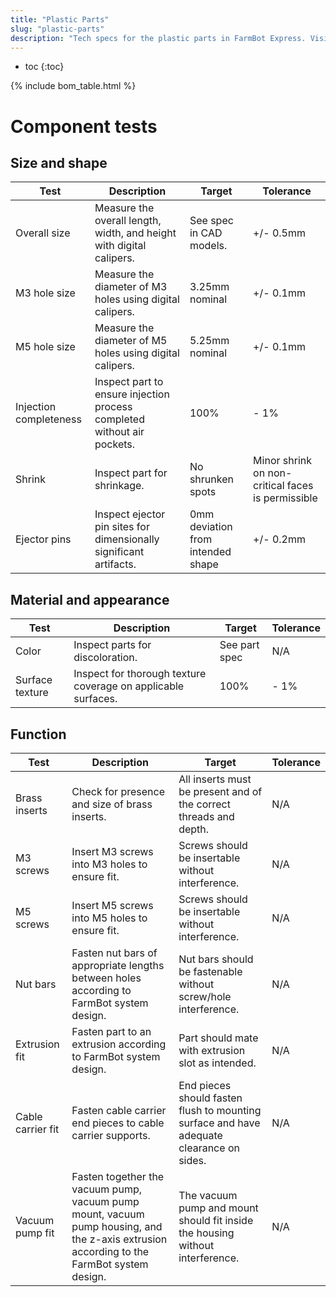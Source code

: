 ```yaml
---
title: "Plastic Parts"
slug: "plastic-parts"
description: "Tech specs for the plastic parts in FarmBot Express. Visit [our shop](http://shop.farm.bot) to purchase parts."
---
```


* toc
{:toc}


{% include bom_table.html %}

# Component tests

## Size and shape

|Test         |Description  |Target       |Tolerance    |
|-------------|-------------|-------------|-------------|
|Overall size |Measure the overall length, width, and height with digital calipers.|See spec in CAD models.|+/- 0.5mm
|M3 hole size |Measure the diameter of M3 holes using digital calipers.|3.25mm nominal|+/- 0.1mm
|M5 hole size |Measure the diameter of M5 holes using digital calipers.|5.25mm nominal|+/- 0.1mm
|Injection completeness|Inspect part to ensure injection process completed without air pockets.|100%|- 1%
|Shrink       |Inspect part for shrinkage.|No shrunken spots|Minor shrink on non-critical faces is permissible
|Ejector pins |Inspect ejector pin sites for dimensionally significant artifacts.|0mm deviation from intended shape|+/- 0.2mm

## Material and appearance

|Test         |Description  |Target       |Tolerance    |
|-------------|-------------|-------------|-------------|
|Color        |Inspect parts for discoloration.|See part spec|N/A
|Surface texture|Inspect for thorough texture coverage on applicable surfaces.|100%|- 1%

## Function

|Test         |Description  |Target       |Tolerance    |
|-------------|-------------|-------------|-------------|
|Brass inserts|Check for presence and size of brass inserts.|All inserts must be present and of the correct threads and depth.|N/A
|M3 screws    |Insert M3 screws into M3 holes to ensure fit.|Screws should be insertable without interference.|N/A
|M5 screws    |Insert M5 screws into M5 holes to ensure fit.|Screws should be insertable without interference.|N/A
|Nut bars     |Fasten nut bars of appropriate lengths between holes according to FarmBot system design.|Nut bars should be fastenable without screw/hole interference.|N/A
|Extrusion fit|Fasten part to an extrusion according to FarmBot system design.|Part should mate with extrusion slot as intended.|N/A
|Cable carrier fit|Fasten cable carrier end pieces to cable carrier supports.|End pieces should fasten flush to mounting surface and have adequate clearance on sides.|N/A
|Vacuum pump fit|Fasten together the vacuum pump, vacuum pump mount, vacuum pump housing, and the z-axis extrusion according to the FarmBot system design.|The vacuum pump and mount should fit inside the housing without interference.|N/A
